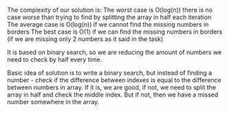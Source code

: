 The complexity of our solution is:
The worst case is O(log(n)) there is no case worse than trying to find by splitting the array in half each iteration
The average case is O(log(n)) if we cannot find the missing numbers in borders
The best case is O(1) if we can find the missing numbers in borders (if we are missing only 2 numbers as it said in the task)

It is based on binary search, so we are reducing the amount of numbers we need to check by half every time.

Basic idea of solution is to write a binary search, but instead of finding a number - check if the difference between indexes is equal to the difference between numbers in array. If it is, we are good, if not, we need to split the array in half and check the middle index. But if not, then we have a missed number somewhere in the array.
